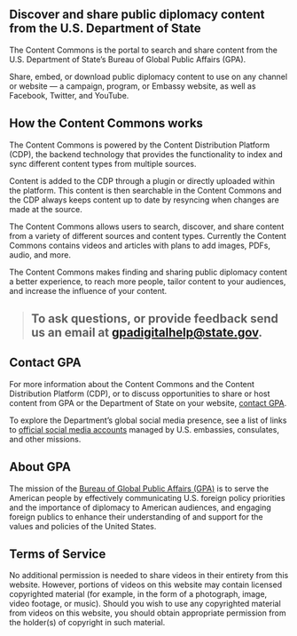 ## Discover and share public diplomacy content from the U.S. Department of State
The Content Commons is the portal to search and share content from the U.S. Department of State’s Bureau of Global Public Affairs (GPA).

Share, embed, or download public diplomacy content to use on any channel or website — a campaign, program, or Embassy website, as well as Facebook, Twitter, and YouTube.

## How the Content Commons works
The Content Commons is powered by the Content Distribution Platform (CDP), the backend technology that provides the functionality to index and sync different content types from multiple sources. 

Content is added to the CDP through a plugin or directly uploaded within the platform. This content is then searchable in the Content Commons and the CDP always keeps content up to date by resyncing when changes are made at the source. 

The Content Commons allows users to search, discover, and share content from a variety of different sources and content types. Currently the Content Commons contains videos and articles with plans to add images, PDFs, audio, and more.

The Content Commons makes finding and sharing public diplomacy content a better experience, to reach more people, tailor content to your audiences, and increase the influence of your content.

> ## To ask questions, or provide feedback send us an email at [gpadigitalhelp@state.gov](mailto:gpadigitalhelp@state.gov).

## Contact GPA
For more information about the Content Commons and the Content Distribution Platform (CDP), or to discuss opportunities to share or host content from GPA or the Department of State on your website, [contact GPA](mailto:gpadigitalhelp@state.gov).

To explore the Department’s global social media presence, see a list of links to [official social media accounts](https://www.state.gov/global-social-media-presence/) managed by U.S. embassies, consulates, and other missions.

## About GPA
The mission of the [Bureau of Global Public Affairs (GPA)](https://www.state.gov/bureaus-offices/under-secretary-for-public-diplomacy-and-public-affairs/bureau-of-global-public-affairs/) is to serve the American people by effectively communicating U.S. foreign policy priorities and the importance of diplomacy to American audiences, and engaging foreign publics to enhance their understanding of and support for the values and policies of the United States.

## Terms of Service
No additional permission is needed to share videos in their entirety from this website.  However, portions of videos on this website may contain licensed copyrighted material (for example, in the form of a photograph, image, video footage, or music).  Should you wish to use any copyrighted material from videos on this website, you should obtain appropriate permission from the holder(s) of copyright in such material.
